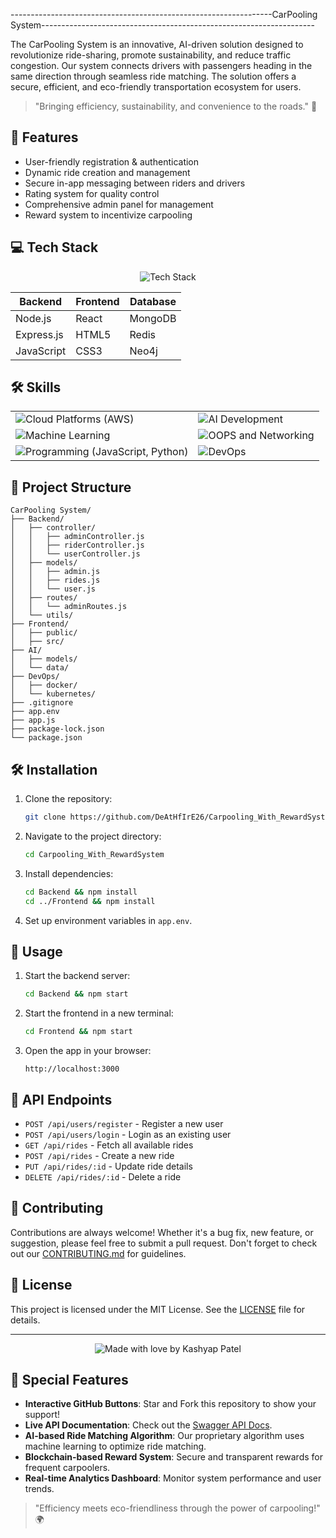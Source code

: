 -----------------------------------------------------------------CarPooling System--------------------------------------------------------------------

The CarPooling System is an innovative, AI-driven solution designed to revolutionize ride-sharing, promote sustainability, and reduce traffic congestion. Our system connects drivers with passengers heading in the same direction through seamless ride matching. The solution offers a secure, efficient, and eco-friendly transportation ecosystem for users.

> "Bringing efficiency, sustainability, and convenience to the roads." 🚗

## 🚀 Features

- User-friendly registration & authentication
- Dynamic ride creation and management
- Secure in-app messaging between riders and drivers
- Rating system for quality control
- Comprehensive admin panel for management
- Reward system to incentivize carpooling

## 💻 Tech Stack

<div align="center">
  <img src="https://skillicons.dev/icons?i=js,nodejs,express,mongodb,react,html,css,redis,neo4j" alt="Tech Stack" />
</div>

| Backend     | Frontend | Database | 
|-------------|----------|----------|
| Node.js     | React    | MongoDB  |      
| Express.js  | HTML5    | Redis    | 
| JavaScript      | CSS3     | Neo4j    |

## 🛠️ Skills

<div align="center">
  <table>
    <tr>
      <td><img src="https://img.shields.io/badge/Cloud%20Platforms%20(AWS)-%E2%98%85%E2%98%85%E2%98%85%E2%98%85%E2%98%85-4285F4" alt="Cloud Platforms (AWS)" /></td>
      <td><img src="https://img.shields.io/badge/AI%20Development-%E2%98%85%E2%98%85%E2%98%85%E2%98%85%E2%98%85-FF6F61" alt="AI Development" /></td>
    </tr>
    <tr>
      <td><img src="https://img.shields.io/badge/Machine%20Learning-%E2%98%85%E2%98%85%E2%98%85%E2%98%85%E2%98%86-8A2BE2" alt="Machine Learning" /></td>
      <td><img src="https://img.shields.io/badge/OOPS%20and%20Networking-%E2%98%85%E2%98%85%E2%98%85%E2%98%85%E2%98%86-00BFFF" alt="OOPS and Networking" /></td>
    </tr>
    <tr>
      <td><img src="https://img.shields.io/badge/Programming%20(JavaScript%2C%20Python)-%E2%98%85%E2%98%85%E2%98%85%E2%98%85%E2%98%85-orange" alt="Programming (JavaScript, Python)" /></td>
      <td><img src="https://img.shields.io/badge/DevOps-%E2%98%85%E2%98%85%E2%98%85%E2%98%85%E2%98%86-4CAF50" alt="DevOps" /></td>
    </tr>
  </table>
</div>

## 📂 Project Structure

```
CarPooling System/
├── Backend/
│   ├── controller/
│   │   ├── adminController.js
│   │   ├── riderController.js
│   │   └── userController.js
│   ├── models/
│   │   ├── admin.js
│   │   ├── rides.js
│   │   └── user.js
│   ├── routes/
│   │   └── adminRoutes.js
│   └── utils/
├── Frontend/
│   ├── public/
│   ├── src/
├── AI/
│   ├── models/
│   └── data/
├── DevOps/
│   ├── docker/
│   └── kubernetes/
├── .gitignore
├── app.env
├── app.js
├── package-lock.json
└── package.json
```

## 🛠 Installation

1. Clone the repository:
   ```bash
   git clone https://github.com/DeAtHfIrE26/Carpooling_With_RewardSystem.git
   ```

2. Navigate to the project directory:
   ```bash
   cd Carpooling_With_RewardSystem
   ```

3. Install dependencies:
   ```bash
   cd Backend && npm install
   cd ../Frontend && npm install
   ```

4. Set up environment variables in `app.env`.

## 🚀 Usage

1. Start the backend server:
   ```bash
   cd Backend && npm start
   ```

2. Start the frontend in a new terminal:
   ```bash
   cd Frontend && npm start
   ```

3. Open the app in your browser:
   ```
   http://localhost:3000
   ```

## 📡 API Endpoints

- `POST /api/users/register` - Register a new user
- `POST /api/users/login` - Login as an existing user
- `GET /api/rides` - Fetch all available rides
- `POST /api/rides` - Create a new ride
- `PUT /api/rides/:id` - Update ride details
- `DELETE /api/rides/:id` - Delete a ride

## 🤝 Contributing

Contributions are always welcome! Whether it's a bug fix, new feature, or suggestion, please feel free to submit a pull request. Don't forget to check out our [CONTRIBUTING.md](CONTRIBUTING.md) for guidelines.

## 📄 License

This project is licensed under the MIT License. See the [LICENSE](LICENSE) file for details.

---

<div align="center">
  <img src="https://img.shields.io/badge/Made%20with%20💖%20by-Kashyap%20Patel-blue?style=flat-square" alt="Made with love by Kashyap Patel" />
</div>

## 🌟 Special Features

- **Interactive GitHub Buttons**: Star and Fork this repository to show your support!
- **Live API Documentation**: Check out the [Swagger API Docs](https://api-docs.carpoolingsystem.com).
- **AI-based Ride Matching Algorithm**: Our proprietary algorithm uses machine learning to optimize ride matching.
- **Blockchain-based Reward System**: Secure and transparent rewards for frequent carpoolers.
- **Real-time Analytics Dashboard**: Monitor system performance and user trends.

> "Efficiency meets eco-friendliness through the power of carpooling!" 🌍
